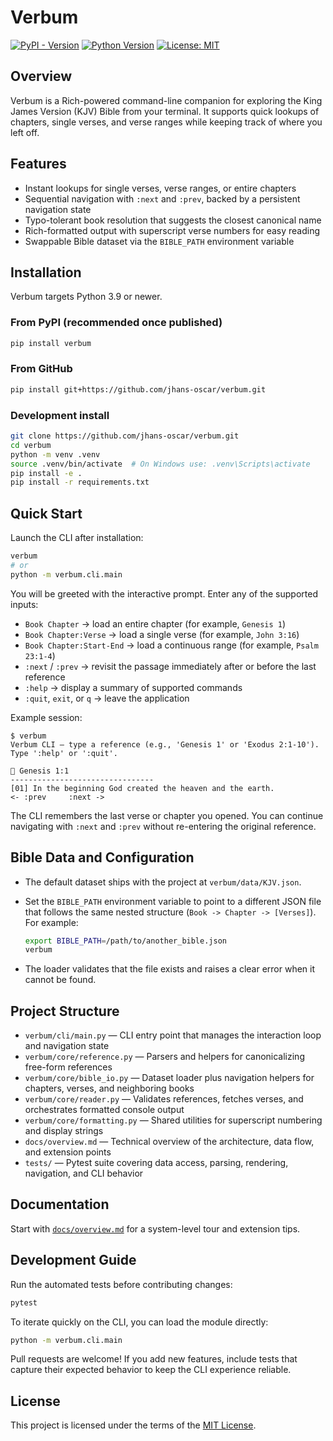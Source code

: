 # Verbum

[![PyPI - Version](https://img.shields.io/pypi/v/verbum.svg?label=PyPI)](https://pypi.org/project/verbum/)
[![Python Version](https://img.shields.io/badge/python-3.9%2B-blue.svg)](https://www.python.org/)
[![License: MIT](https://img.shields.io/github/license/jhans-oscar/verbum.svg)](LICENSE)

## Overview

Verbum is a Rich-powered command-line companion for exploring the King James Version (KJV) Bible from your terminal. It supports quick lookups of chapters, single verses, and verse ranges while keeping track of where you left off.

## Features

- Instant lookups for single verses, verse ranges, or entire chapters
- Sequential navigation with `:next` and `:prev`, backed by a persistent navigation state
- Typo-tolerant book resolution that suggests the closest canonical name
- Rich-formatted output with superscript verse numbers for easy reading
- Swappable Bible dataset via the `BIBLE_PATH` environment variable

## Installation

Verbum targets Python 3.9 or newer.

### From PyPI (recommended once published)

```bash
pip install verbum
```

### From GitHub

```bash
pip install git+https://github.com/jhans-oscar/verbum.git
```

### Development install

```bash
git clone https://github.com/jhans-oscar/verbum.git
cd verbum
python -m venv .venv
source .venv/bin/activate  # On Windows use: .venv\Scripts\activate
pip install -e .
pip install -r requirements.txt
```

## Quick Start

Launch the CLI after installation:

```bash
verbum
# or
python -m verbum.cli.main
```

You will be greeted with the interactive prompt. Enter any of the supported inputs:

- `Book Chapter` → load an entire chapter (for example, `Genesis 1`)
- `Book Chapter:Verse` → load a single verse (for example, `John 3:16`)
- `Book Chapter:Start-End` → load a continuous range (for example, `Psalm 23:1-4`)
- `:next` / `:prev` → revisit the passage immediately after or before the last reference
- `:help` → display a summary of supported commands
- `:quit`, `exit`, or `q` → leave the application

Example session:

```text
$ verbum
Verbum CLI — type a reference (e.g., 'Genesis 1' or 'Exodus 2:1-10'). Type ':help' or ':quit'.

📖 Genesis 1:1
--------------------------------
[01] In the beginning God created the heaven and the earth.
<- :prev     :next ->
```

The CLI remembers the last verse or chapter you opened. You can continue navigating with `:next` and `:prev` without re-entering the original reference.

## Bible Data and Configuration

- The default dataset ships with the project at `verbum/data/KJV.json`.
- Set the `BIBLE_PATH` environment variable to point to a different JSON file that follows the same nested structure (`Book -> Chapter -> [Verses]`). For example:

  ```bash
  export BIBLE_PATH=/path/to/another_bible.json
  verbum
  ```

- The loader validates that the file exists and raises a clear error when it cannot be found.

## Project Structure

- `verbum/cli/main.py` — CLI entry point that manages the interaction loop and navigation state
- `verbum/core/reference.py` — Parsers and helpers for canonicalizing free-form references
- `verbum/core/bible_io.py` — Dataset loader plus navigation helpers for chapters, verses, and neighboring books
- `verbum/core/reader.py` — Validates references, fetches verses, and orchestrates formatted console output
- `verbum/core/formatting.py` — Shared utilities for superscript numbering and display strings
- `docs/overview.md` — Technical overview of the architecture, data flow, and extension points
- `tests/` — Pytest suite covering data access, parsing, rendering, navigation, and CLI behavior

## Documentation

Start with [`docs/overview.md`](docs/overview.md) for a system-level tour and extension tips.

## Development Guide

Run the automated tests before contributing changes:

```bash
pytest
```

To iterate quickly on the CLI, you can load the module directly:

```bash
python -m verbum.cli.main
```

Pull requests are welcome! If you add new features, include tests that capture their expected behavior to keep the CLI experience reliable.

## License

This project is licensed under the terms of the [MIT License](LICENSE).
